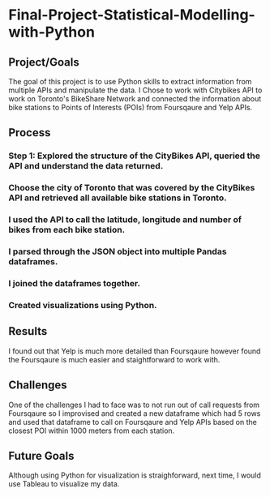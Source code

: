 # Final-Project-Statistical-Modelling-with-Python

## Project/Goals
The goal of this project is to use Python skills to extract information from multiple APIs and manipulate the data. I Chose to work with Citybikes API to work on Toronto's
BikeShare Network and connected the information about bike stations to Points of Interests (POIs) from Foursqaure and Yelp APIs.



## Process

   ### Step 1: Explored the structure of the CityBikes API, queried the API and understand the data returned.
   ### Choose the city of Toronto that was covered by the CityBikes API and retrieved all available bike stations in Toronto.
   ###  I used the API to call the latitude, longitude and number of bikes from each bike station.
   ### I parsed through the JSON object into multiple Pandas dataframes.
   ### I joined the dataframes together.
   ### Created visualizations using Python.


## Results
I found out that Yelp is much more detailed than Foursqaure however found the Foursqaure is much easier and staightforward to work with.

## Challenges 
One of the challenges I had to face was to not run out of call requests from Foursqaure so I improvised and created a new dataframe which had 5 rows and used that dataframe to call on Foursqaure and Yelp APIs based on the closest POI within 1000 meters from each station.

## Future Goals
Although using Python for visualization is straighforward, next time, I would use Tableau to visualize my data.
